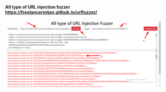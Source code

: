 #### All type of URL injection fuzzer https://freelancermijan.github.io/urlfuzzer/

<img src="./images/instructions.png" >
